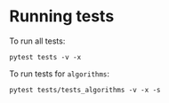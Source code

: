 # Running tests


To run all tests:

```
pytest tests -v -x
```

To run tests for `algorithms`:

```
pytest tests/tests_algorithms -v -x -s
```